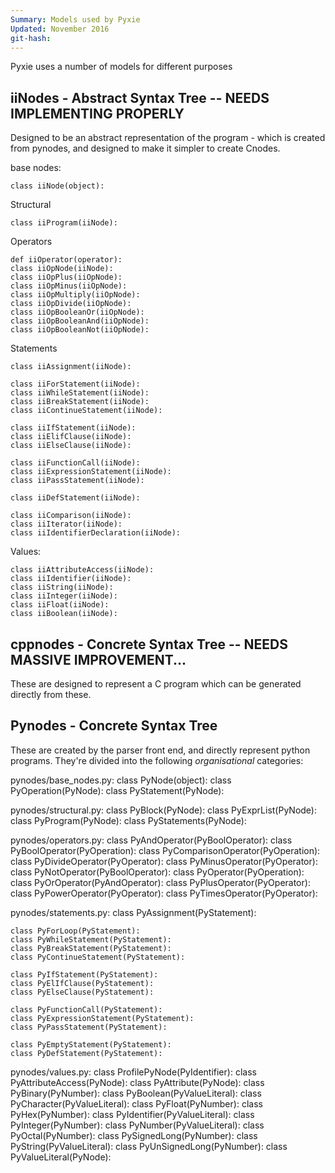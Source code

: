 ```yaml
---
Summary: Models used by Pyxie
Updated: November 2016
git-hash: 
---
```

Pyxie uses a number of models for different purposes

## iiNodes - Abstract Syntax Tree -- NEEDS IMPLEMENTING PROPERLY

Designed to be an abstract representation of the program - which is created from pynodes, and designed
to make it simpler to create Cnodes.

base nodes:

    class iiNode(object):

Structural

    class iiProgram(iiNode):

Operators

    def iiOperator(operator):
    class iiOpNode(iiNode):
    class iiOpPlus(iiOpNode):
    class iiOpMinus(iiOpNode):
    class iiOpMultiply(iiOpNode):
    class iiOpDivide(iiOpNode):
    class iiOpBooleanOr(iiOpNode):
    class iiOpBooleanAnd(iiOpNode):
    class iiOpBooleanNot(iiOpNode):

Statements

    class iiAssignment(iiNode):

    class iiForStatement(iiNode):
    class iiWhileStatement(iiNode):
    class iiBreakStatement(iiNode):
    class iiContinueStatement(iiNode):

    class iiIfStatement(iiNode):
    class iiElifClause(iiNode):
    class iiElseClause(iiNode):

    class iiFunctionCall(iiNode):
    class iiExpressionStatement(iiNode):
    class iiPassStatement(iiNode):

    class iiDefStatement(iiNode):

    class iiComparison(iiNode):
    class iiIterator(iiNode):
    class iiIdentifierDeclaration(iiNode):


Values:

    class iiAttributeAccess(iiNode):
    class iiIdentifier(iiNode):
    class iiString(iiNode):
    class iiInteger(iiNode):
    class iiFloat(iiNode):
    class iiBoolean(iiNode):


## cppnodes - Concrete Syntax Tree -- NEEDS MASSIVE IMPROVEMENT...

These are designed to represent a C program which can be generated directly from these.


## Pynodes - Concrete Syntax Tree

These are created by the parser front end, and directly represent python programs.
They're divided into the following *organisational* categories:

pynodes/base_nodes.py:
    class PyNode(object):
    class PyOperation(PyNode):
    class PyStatement(PyNode):

pynodes/structural.py:
    class PyBlock(PyNode):
    class PyExprList(PyNode):
    class PyProgram(PyNode):
    class PyStatements(PyNode):

pynodes/operators.py:
    class PyAndOperator(PyBoolOperator):
    class PyBoolOperator(PyOperation):
    class PyComparisonOperator(PyOperation):
    class PyDivideOperator(PyOperator):
    class PyMinusOperator(PyOperator):
    class PyNotOperator(PyBoolOperator):
    class PyOperator(PyOperation):
    class PyOrOperator(PyAndOperator):
    class PyPlusOperator(PyOperator):
    class PyPowerOperator(PyOperator):
    class PyTimesOperator(PyOperator):

pynodes/statements.py:
    class PyAssignment(PyStatement):

    class PyForLoop(PyStatement):
    class PyWhileStatement(PyStatement):
    class PyBreakStatement(PyStatement):
    class PyContinueStatement(PyStatement):

    class PyIfStatement(PyStatement):
    class PyElIfClause(PyStatement):
    class PyElseClause(PyStatement):

    class PyFunctionCall(PyStatement):
    class PyExpressionStatement(PyStatement):
    class PyPassStatement(PyStatement):

    class PyEmptyStatement(PyStatement):
    class PyDefStatement(PyStatement):

pynodes/values.py:
    class ProfilePyNode(PyIdentifier):
    class PyAttributeAccess(PyNode):
    class PyAttribute(PyNode):
    class PyBinary(PyNumber):
    class PyBoolean(PyValueLiteral):
    class PyCharacter(PyValueLiteral):
    class PyFloat(PyNumber):
    class PyHex(PyNumber):
    class PyIdentifier(PyValueLiteral):
    class PyInteger(PyNumber):
    class PyNumber(PyValueLiteral):
    class PyOctal(PyNumber):
    class PySignedLong(PyNumber):
    class PyString(PyValueLiteral):
    class PyUnSignedLong(PyNumber):
    class PyValueLiteral(PyNode):

